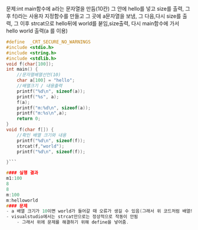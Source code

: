문제:int main함수에 a라는 문자열을 만듬(10칸) 
그 안에 hello를 넣고 size를 출력, 그 후 f()라는 사용자 지정함수를 만들고 
그 곳에 a문자열을 보냄,
그 다음,다시 size를 출력, 
그 이후 strcat으로 hello뒤에 world를 붇임,size출력,
다시 main함수에 가서 hello world 출력(a 를 이용)



```c
#define  _CRT_SECURE_NO_WARNINGS
#include <stdio.h>
#include <string.h>
#include <stdlib.h>
void f(char[100]);
int main() {
	//문자열배열선언(10)
	char a[100] = "hello";
	//배열크기 / 내용출력
	printf("%d\n", sizeof(a));
	printf("%s", a);
	f(a);
	printf("m:%d\n", sizeof(a));
	printf("m:%s\n",a);
	return 0;
}
void f(char f[]) {
	//확인 배열 크기와 내용
	printf("%d\n", sizeof(f));
	strcat(f,"world");
	printf("%d\n", sizeof(f));

}```

#### 실행 결과
m1:100
8
8
m:100
m:helloworld
#### 문제
- a 배열 크기가 10이면 world가 들어갈 때 오류가 생길 수 있음(그래서 위 코드처럼 배열의 크기를 늘림)
- visualstudio에서는 strcat만으로는 정상적으로 작동이 안됨
	- 그래서 위에 문제를 해결하기 위해 define을 넣어줌.
